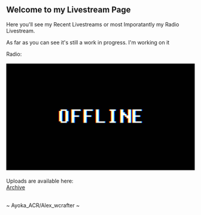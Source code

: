 ## Welcome to my Livestream Page

Here you'll see my Recent Livestreams or most Imporatantly my Radio Livestream.

As far as you can see it's still a work in progress. I'm working on it

Radio: <br> <br>
![Offline](https://github.com/alexwcrafter/livestreams/blob/gh-pages/1.jpg?raw=true)
<br> <br>
Uploads are available here: <br>
[Archive](https://ayokaacr.tk/archive)

<br>
~ Ayoka_ACR/Alex_wcrafter ~
